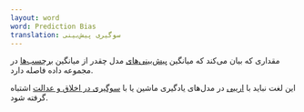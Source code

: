 ```yaml
---
layout: word
word: Prediction Bias
translation: سوگیری پیش‌بینی
---
```


مقداری که بیان می‌کند که میانگین [پیش‌بینی‌های](/P/prediction) مدل چقدر از میانگین [برچسب‌ها](/L/label) در مجموعه داده فاصله دارد.

این لغت نباید با [اریبی](</B/bias_(math)>) در مدل‌های یادگیری ماشین یا با [سوگیری در اخلاق و عدالت](</B/bias_(ethics-fairness)>) اشتباه گرفته شود.
